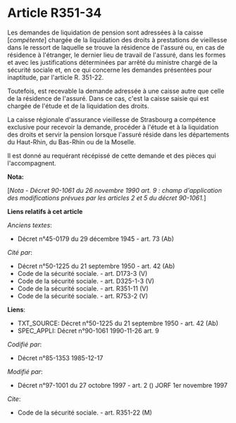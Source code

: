 # Article R351-34

Les demandes de liquidation de pension sont adressées à la caisse [*compétente*] chargée de la liquidation des droits à
prestations de vieillesse dans le ressort de laquelle se trouve la résidence de l'assuré ou, en cas de résidence à
l'étranger, le dernier lieu de travail de l'assuré, dans les formes et avec les justifications déterminées par arrêté du
ministre chargé de la sécurité sociale et, en ce qui concerne les demandes présentées pour inaptitude, par l'article R.
351-22. 

Toutefois, est recevable la demande adressée à une caisse autre que celle de la résidence de l'assuré. Dans ce cas, c'est la
caisse saisie qui est chargée de l'étude et de la liquidation des droits.

La caisse régionale d'assurance vieillesse de Strasbourg a compétence exclusive pour recevoir la demande, procéder à l'étude
et à la liquidation des droits et servir la pension lorsque l'assuré réside dans les départements du Haut-Rhin, du Bas-Rhin
ou de la Moselle.

Il est donné au requérant récépissé de cette demande et des pièces qui l'accompagnent.

**Nota:**

[*Nota - Décret 90-1061 du 26 novembre 1990 art. 9 : champ d'application des modifications prévues par les articles 2 et 5 du
décret 90-1061.*]

**Liens relatifs à cet article**

_Anciens textes_:

  - Décret n°45-0179 du 29 décembre 1945 - art. 73 (Ab)

_Cité par_:

  - Décret n°50-1225 du 21 septembre 1950 - art. 42 (Ab)
  - Code de la sécurité sociale. - art. D173-3 (V)
  - Code de la sécurité sociale. - art. D325-1-3 (V)
  - Code de la sécurité sociale. - art. R351-11 (V)
  - Code de la sécurité sociale. - art. R753-2 (V)

**Liens**:

  - TXT_SOURCE: Décret n°50-1225 du 21 septembre 1950 - art. 42 (Ab)
  - SPEC_APPLI: Décret n°90-1061 1990-11-26 art. 9

_Codifié par_:

  - Décret n°85-1353 1985-12-17

_Modifié par_:

  - Décret n°97-1001 du 27 octobre 1997 - art. 2 () JORF 1er novembre 1997

_Cite_:

  - Code de la sécurité sociale. - art. R351-22 (M)
